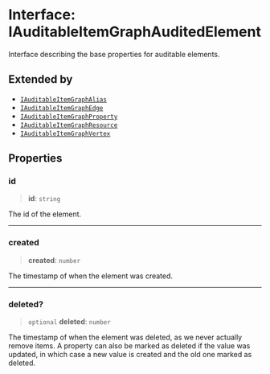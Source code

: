 # Interface: IAuditableItemGraphAuditedElement

Interface describing the base properties for auditable elements.

## Extended by

- [`IAuditableItemGraphAlias`](IAuditableItemGraphAlias.md)
- [`IAuditableItemGraphEdge`](IAuditableItemGraphEdge.md)
- [`IAuditableItemGraphProperty`](IAuditableItemGraphProperty.md)
- [`IAuditableItemGraphResource`](IAuditableItemGraphResource.md)
- [`IAuditableItemGraphVertex`](IAuditableItemGraphVertex.md)

## Properties

### id

> **id**: `string`

The id of the element.

***

### created

> **created**: `number`

The timestamp of when the element was created.

***

### deleted?

> `optional` **deleted**: `number`

The timestamp of when the element was deleted, as we never actually remove items.
A property can also be marked as deleted if the value was updated, in which case
a new value is created and the old one marked as deleted.
